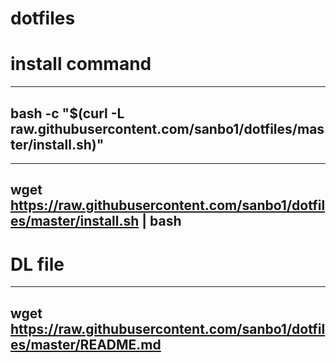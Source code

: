 # dotfiles

# install command
-----
bash -c "$(curl -L raw.githubusercontent.com/sanbo1/dotfiles/master/install.sh)"
-----
-----
wget https://raw.githubusercontent.com/sanbo1/dotfiles/master/install.sh | bash
-----

# DL file
-----
wget https://raw.githubusercontent.com/sanbo1/dotfiles/master/README.md
-----


